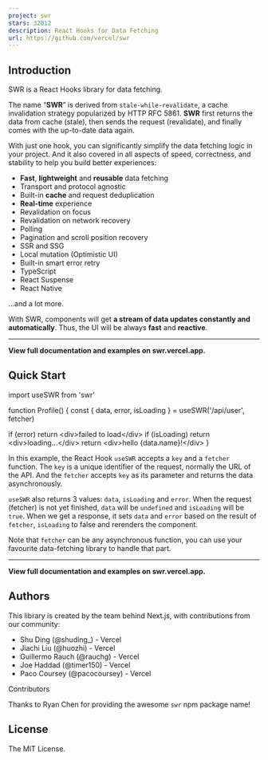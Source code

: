```yaml
---
project: swr
stars: 32012
description: React Hooks for Data Fetching
url: https://github.com/vercel/swr
---
```


  

Introduction
------------

SWR is a React Hooks library for data fetching.

The name “**SWR**” is derived from `stale-while-revalidate`, a cache invalidation strategy popularized by HTTP RFC 5861. **SWR** first returns the data from cache (stale), then sends the request (revalidate), and finally comes with the up-to-date data again.

With just one hook, you can significantly simplify the data fetching logic in your project. And it also covered in all aspects of speed, correctness, and stability to help you build better experiences:

-   **Fast**, **lightweight** and **reusable** data fetching
-   Transport and protocol agnostic
-   Built-in **cache** and request deduplication
-   **Real-time** experience
-   Revalidation on focus
-   Revalidation on network recovery
-   Polling
-   Pagination and scroll position recovery
-   SSR and SSG
-   Local mutation (Optimistic UI)
-   Built-in smart error retry
-   TypeScript
-   React Suspense
-   React Native

...and a lot more.

With SWR, components will get **a stream of data updates constantly and automatically**. Thus, the UI will be always **fast** and **reactive**.

* * *

**View full documentation and examples on swr.vercel.app.**

  

Quick Start
-----------

import useSWR from 'swr'

function Profile() {
  const { data, error, isLoading } \= useSWR('/api/user', fetcher)

  if (error) return <div\>failed to load</div\>
  if (isLoading) return <div\>loading...</div\>
  return <div\>hello {data.name}!</div\>
}

In this example, the React Hook `useSWR` accepts a `key` and a `fetcher` function. The `key` is a unique identifier of the request, normally the URL of the API. And the `fetcher` accepts `key` as its parameter and returns the data asynchronously.

`useSWR` also returns 3 values: `data`, `isLoading` and `error`. When the request (fetcher) is not yet finished, `data` will be `undefined` and `isLoading` will be `true`. When we get a response, it sets `data` and `error` based on the result of `fetcher`, `isLoading` to false and rerenders the component.

Note that `fetcher` can be any asynchronous function, you can use your favourite data-fetching library to handle that part.

* * *

**View full documentation and examples on swr.vercel.app.**

  

Authors
-------

This library is created by the team behind Next.js, with contributions from our community:

-   Shu Ding (@shuding\_) - Vercel
-   Jiachi Liu (@huozhi) - Vercel
-   Guillermo Rauch (@rauchg) - Vercel
-   Joe Haddad (@timer150) - Vercel
-   Paco Coursey (@pacocoursey) - Vercel

Contributors

Thanks to Ryan Chen for providing the awesome `swr` npm package name!

  

License
-------

The MIT License.
